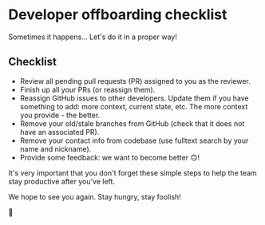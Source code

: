 Developer offboarding checklist
===============================

Sometimes it happens... Let's do it in a proper way!

## Checklist
 - Review all pending pull requests (PR) assigned to you as the reviewer.
 - Finish up all your PRs (or reassign them).
 - Reassign GitHub issues to other developers. Update them if you have something to add: more context, current state, etc. The more context you provide - the better.
 - Remove your old/stale branches from GitHub (check that it does not have an associated PR).
 - Remove your contact info from codebase (use fulltext search by your name and nickname).
 - Provide some feedback: we want to become better 🙃!

It's very important that you don't forget these simple steps to help the team stay productive after you've left.

We hope to see you again.
Stay hungry, stay foolish!

🦄
